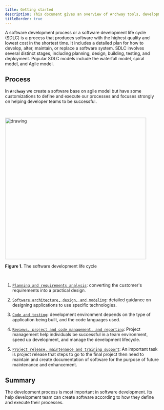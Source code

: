 ```yaml
---
title: Getting started
description: This document gives an overview of Archway tools, development environments, frameworks, and guidance that cover all aspects of the software development life cycle and helps individuals and teams can design, build, and deploy a great software.
titleBorder: true
---
```


A software development process or a software development life cycle (SDLC) is a process that produces software with the highest quality and lowest cost in the shortest time. It includes a detailed plan for how to develop, alter, maintain, or replace a software system. SDLC involves several distinct stages, including planning, design, building, testing, and deployment. Popular SDLC models include the waterfall model, spiral model, and Agile model.

## Process

In **`Archway`** we create a software base on agile model but have some customizations to define and execute our processes and focuses strongly on helping developer teams to be successful.

<br />

<img src="/images/development_processes.png" alt="drawing" width="462" height=""/><br />

**Figure 1**. The software development life cycle

<br />

1. [`Planning and requirements analysis`](requirement-analysis.md): converting the customer's requirements into a practical design.

2. [`Software architecture, design, and modeling`](design.md): detailed guidance on designing applications to use specific technologies.

3. [`Code and testing`](implementation.md): development environment depends on the type of application being built, and the code languages used.

4. [`Reviews, project and code management, and reporting`](manageproject.md): Project management help individuals be successful in a team environment, speed up development, and manage the development lifecycle.

5. [`Project release, maintenance and training support`](release.md): An important task is project release that steps to go to the final project then need to maintain and create documentation of software for the purpose of future maintenance and enhancement.

## Summary

The development process is most important in software development. Its help development team can create software according to how they define and execute their processes.

